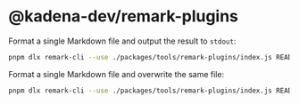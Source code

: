 # @kadena-dev/remark-plugins

Format a single Markdown file and output the result to `stdout`:

```bash
pnpm dlx remark-cli --use ./packages/tools/remark-plugins/index.js README.md
```

Format a single Markdown file and overwrite the same file:

```bash
pnpm dlx remark-cli --use ./packages/tools/remark-plugins/index.js README.md -o
```
